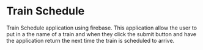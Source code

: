 # Train Schedule
Train Schedule application using firebase. This application allow the user to put in a the name of a train and when they click the submit button and have the application return the next time the train is scheduled to arrive.
